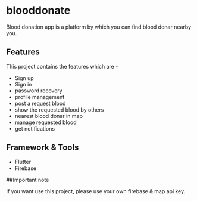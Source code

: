 # blooddonate

Blood donation app is a platform by which you can find blood donar nearby you.

## Features

This project contains the features which are -
  - Sign up
  - Sign in
  - password recovery
  - profile management
  - post a request blood
  - show the requested blood by others
  - nearest blood donar in map
  - manage requested blood
  - get notifications

## Framework & Tools
  - Flutter
  - Firebase


##Important note

If you want use this project, please use your own firebase & map api key.
